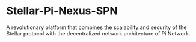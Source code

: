 # Stellar-Pi-Nexus-SPN
A revolutionary platform that combines the scalability and security of the Stellar protocol with the decentralized network architecture of Pi Network.

